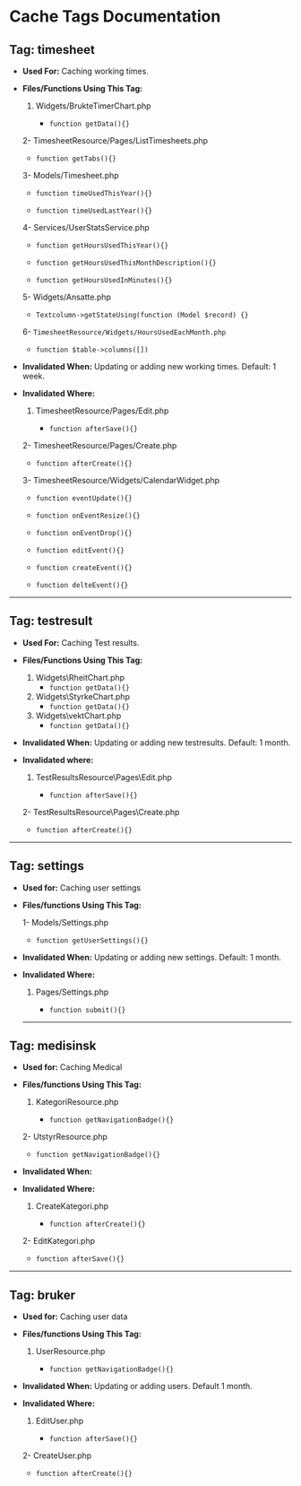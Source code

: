# Cache Tags Documentation

## Tag: timesheet

- **Used For:** Caching working times.
- **Files/Functions Using This Tag:**
  1. Widgets/BrukteTimerChart.php
     
     - `function getData(){}`
  
  2- TimesheetResource/Pages/ListTimesheets.php
     
     - `function getTabs(){}`
  
  3- Models/Timesheet.php
     
     - `function timeUsedThisYear(){}`
     
     - `function timeUsedLastYear(){}`
  
  4- Services/UserStatsService.php
     
     - `function getHoursUsedThisYear(){}`
     
     - `function getHoursUsedThisMonthDescription(){}`
     
     - `function getHoursUsedInMinutes(){}`
  
  5- Widgets/Ansatte.php
     
     - `Textcolumn->getStateUsing(function (Model $record) {}`
  
  6- `TimesheetResource/Widgets/HoursUsedEachMonth.php`
     
     - `function $table->columns([])`
- **Invalidated When:** Updating or adding new working times. Default: 1 week.
- **Invalidated Where:**
  1. TimesheetResource/Pages/Edit.php
     
     - `function afterSave(){}`
  
  2- TimesheetResource/Pages/Create.php
     
     - `function afterCreate(){}`
  
  3- TimesheetResource/Widgets/CalendarWidget.php
     
     - `function eventUpdate(){}`
     
     - `function onEventResize(){}`
     
     - `function onEventDrop(){}`
     
     - `function editEvent(){}`
     
     - `function createEvent(){}`
     
     - `function delteEvent(){}`

---

## Tag: testresult

- **Used For:** Caching Test results.
- **Files/Functions Using This Tag:**
  1. Widgets\RheitChart.php
     - `function getData(){}`
  2. Widgets\StyrkeChart.php
     - `function getData(){}`
  3. Widgets\vektChart.php
     - `function getData(){}`
     
     
     
- **Invalidated When:** Updating or adding new testresults. Default: 1 month.
- **Invalidated where:**
  1. TestResultsResource\Pages\Edit.php
     
     - `function afterSave(){}`
  
  2- TestResultsResource\Pages\Create.php
     
     - `function afterCreate(){}`

---

## Tag: settings

- **Used for:** Caching user settings

- **Files/functions Using This Tag:**
  
  1- Models/Settings.php
     
     - `function getUserSettings(){}`

- **Invalidated When:** Updating or adding new settings. Default: 1 month.

- **Invalidated Where:**
  
  1. Pages/Settings.php
     
     - `function submit(){}`
  
  ---

## Tag: medisinsk

- **Used for:** Caching Medical

- **Files/functions Using This Tag:** 
  
  1. KategoriResource.php
     
     - `function getNavigationBadge(){}`
  
  2- UtstyrResource.php
     
     - `function getNavigationBadge(){}`

- **Invalidated When:**

- **Invalidated Where:**
  
  1. CreateKategori.php
     
     - `function afterCreate(){}`
  
  2- EditKategori.php
     
     - `function afterSave(){}`

---



## Tag: bruker

- **Used for:** Caching user data

- **Files/functions Using This Tag:**
  
  1. UserResource.php
     
     - `function getNavigationBadge(){}`

- **Invalidated When:** Updating or adding users. Default 1 month.

- **Invalidated Where:**
  
  1. EditUser.php
     
     - `function afterSave(){}`
  
  2- CreateUser.php
     
     - `function afterCreate(){}`


